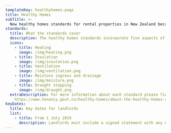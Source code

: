 ```yaml
---
templateKey: healthyhomes-page
title: Healthy Homes
subTitle: >-
  New healthy homes standards for rental properties in New Zealand became law on 1 July 2019. The standards will play a significant role in maintaining and improving the quality of the rental properties. These standards will help ensure landlords have healthier, safer properties and lower maintenance costs for their investments.
standards:
  title: What the standards cover
  description: The healthy homes standards incorporate five aspects of a property, which all contribute to a warm and dry home.
  icons:
    - title: Heating
      image: /img/heating.png
    - title: Insulation
      image: /img/insulation.png
    - title: Ventilation
      image: /img/ventilation.png
    - title: Moisture ingress and drainage
      image: /img/moisture.png
    - title: Draught stopping
      image: /img/draught.png
  extraDescription: For more information about each standard please find here -
    https://www.tenancy.govt.nz/healthy-homes/about-the-healthy-homes-standards/
keyDates:
  title: Key dates for landlords
  list:
    - title: From 1 July 2019
      description: Landlords must include a signed statement with any new, varied or renewed tenancy agreement that they will comply, or already do comply, with the healthy homes standards.
---
```

